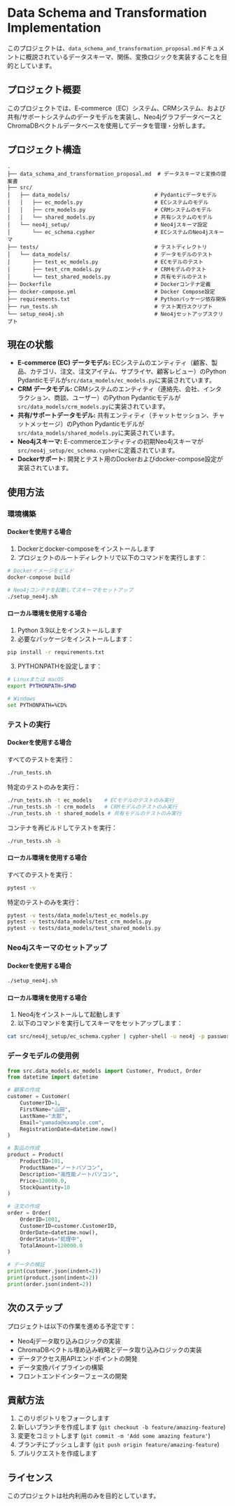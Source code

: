 # Data Schema and Transformation Implementation

このプロジェクトは、`data_schema_and_transformation_proposal.md`ドキュメントに概説されているデータスキーマ、関係、変換ロジックを実装することを目的としています。

## プロジェクト概要

このプロジェクトでは、E-commerce（EC）システム、CRMシステム、および共有/サポートシステムのデータモデルを実装し、Neo4jグラフデータベースとChromaDBベクトルデータベースを使用してデータを管理・分析します。

## プロジェクト構造

```
.
├── data_schema_and_transformation_proposal.md  # データスキーマと変換の提案書
├── src/
│   ├── data_models/                           # Pydanticデータモデル
│   │   ├── ec_models.py                       # ECシステムのモデル
│   │   ├── crm_models.py                      # CRMシステムのモデル
│   │   └── shared_models.py                   # 共有システムのモデル
│   └── neo4j_setup/                           # Neo4jスキーマ設定
│       └── ec_schema.cypher                   # ECシステムのNeo4jスキーマ
├── tests/                                     # テストディレクトリ
│   └── data_models/                           # データモデルのテスト
│       ├── test_ec_models.py                  # ECモデルのテスト
│       ├── test_crm_models.py                 # CRMモデルのテスト
│       └── test_shared_models.py              # 共有モデルのテスト
├── Dockerfile                                 # Dockerコンテナ定義
├── docker-compose.yml                         # Docker Compose設定
├── requirements.txt                           # Pythonパッケージ依存関係
├── run_tests.sh                               # テスト実行スクリプト
└── setup_neo4j.sh                             # Neo4jセットアップスクリプト
```

## 現在の状態

- **E-commerce (EC) データモデル:** ECシステムのエンティティ（顧客、製品、カテゴリ、注文、注文アイテム、サプライヤ、顧客レビュー）のPython Pydanticモデルが`src/data_models/ec_models.py`に実装されています。
- **CRM データモデル:** CRMシステムのエンティティ（連絡先、会社、インタラクション、商談、ユーザー）のPython Pydanticモデルが`src/data_models/crm_models.py`に実装されています。
- **共有/サポートデータモデル:** 共有エンティティ（チャットセッション、チャットメッセージ）のPython Pydanticモデルが`src/data_models/shared_models.py`に実装されています。
- **Neo4jスキーマ:** E-commerceエンティティの初期Neo4jスキーマが`src/neo4j_setup/ec_schema.cypher`に定義されています。
- **Dockerサポート:** 開発とテスト用のDockerおよびdocker-compose設定が実装されています。

## 使用方法

### 環境構築

#### Dockerを使用する場合

1. Dockerとdocker-composeをインストールします
2. プロジェクトのルートディレクトリで以下のコマンドを実行します：

```bash
# Dockerイメージをビルド
docker-compose build

# Neo4jコンテナを起動してスキーマをセットアップ
./setup_neo4j.sh
```

#### ローカル環境を使用する場合

1. Python 3.9以上をインストールします
2. 必要なパッケージをインストールします：

```bash
pip install -r requirements.txt
```

3. PYTHONPATHを設定します：

```bash
# Linuxまたは macOS
export PYTHONPATH=$PWD

# Windows
set PYTHONPATH=%CD%
```

### テストの実行

#### Dockerを使用する場合

すべてのテストを実行：

```bash
./run_tests.sh
```

特定のテストのみを実行：

```bash
./run_tests.sh -t ec_models    # ECモデルのテストのみ実行
./run_tests.sh -t crm_models   # CRMモデルのテストのみ実行
./run_tests.sh -t shared_models # 共有モデルのテストのみ実行
```

コンテナを再ビルドしてテストを実行：

```bash
./run_tests.sh -b
```

#### ローカル環境を使用する場合

すべてのテストを実行：

```bash
pytest -v
```

特定のテストのみを実行：

```bash
pytest -v tests/data_models/test_ec_models.py
pytest -v tests/data_models/test_crm_models.py
pytest -v tests/data_models/test_shared_models.py
```

### Neo4jスキーマのセットアップ

#### Dockerを使用する場合

```bash
./setup_neo4j.sh
```

#### ローカル環境を使用する場合

1. Neo4jをインストールして起動します
2. 以下のコマンドを実行してスキーマをセットアップします：

```bash
cat src/neo4j_setup/ec_schema.cypher | cypher-shell -u neo4j -p password
```

### データモデルの使用例

```python
from src.data_models.ec_models import Customer, Product, Order
from datetime import datetime

# 顧客の作成
customer = Customer(
    CustomerID=1,
    FirstName="山田",
    LastName="太郎",
    Email="yamada@example.com",
    RegistrationDate=datetime.now()
)

# 製品の作成
product = Product(
    ProductID=101,
    ProductName="ノートパソコン",
    Description="高性能ノートパソコン",
    Price=120000.0,
    StockQuantity=10
)

# 注文の作成
order = Order(
    OrderID=1001,
    CustomerID=customer.CustomerID,
    OrderDate=datetime.now(),
    OrderStatus="処理中",
    TotalAmount=120000.0
)

# データの検証
print(customer.json(indent=2))
print(product.json(indent=2))
print(order.json(indent=2))
```

## 次のステップ

プロジェクトは以下の作業を進める予定です：
- Neo4jデータ取り込みロジックの実装
- ChromaDBベクトル埋め込み戦略とデータ取り込みロジックの実装
- データアクセス用APIエンドポイントの開発
- データ変換パイプラインの構築
- フロントエンドインターフェースの開発

## 貢献方法

1. このリポジトリをフォークします
2. 新しいブランチを作成します (`git checkout -b feature/amazing-feature`)
3. 変更をコミットします (`git commit -m 'Add some amazing feature'`)
4. ブランチにプッシュします (`git push origin feature/amazing-feature`)
5. プルリクエストを作成します

## ライセンス

このプロジェクトは社内利用のみを目的としています。
